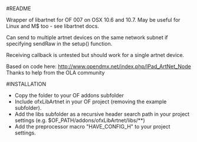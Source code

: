 #README

Wrapper of libartnet for OF 007 on OSX 10.6 and 10.7.
May be useful for Linux and M$ too - see libartnet docs.

Can send to multiple artnet devices on the same network subnet if specifying sendRaw in the setup() function.

Receiving callback is untested but should work for a single artnet device. 

Based on code here:
http://www.opendmx.net/index.php/IPad_ArtNet_Node
Thanks to help from the OLA community


#INSTALLATION

* Copy the folder to your OF addons subfolder
* Include ofxLibArtnet in your OF project (removing the example subfolder).
* Add the libs subfolder as a recursive header search path in your project settings (e.g. $OF_PATH/addons/ofxLibArtnet/libs/**)
* Add the preprocessor macro "HAVE_CONFIG_H" to your project settings.



